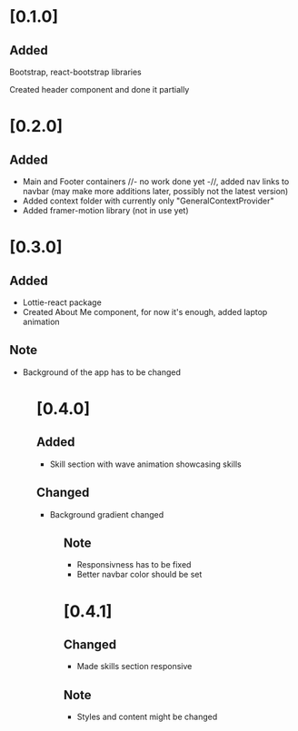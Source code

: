 # [0.1.0]
  ## Added 
  <p>Bootstrap, react-bootstrap libraries</p>
  <p>Created header component and done it partially</p>

# [0.2.0]
  ## Added
  <ul>
    <li>Main and Footer containers //- no work done yet -//, added nav links to navbar (may make more additions later, possibly not the latest version)</li>
    <li>Added context folder with currently only "GeneralContextProvider"</li>
    <li>Added framer-motion library (not in use yet)</li>
  </ul>

# [0.3.0]
  ## Added
  <ul>
    <li>Lottie-react package</li>
    <li>Created About Me component, for now it's enough, added laptop animation</li>
  </ul>
  
  ## Note
  <ul>
    <li>Background of the app has to be changed</li>
  <ul>

# [0.4.0]
  ## Added
  <ul>
    <li>Skill section with wave animation showcasing skills</li>
  </ul>

  ## Changed
  <ul>
    <li>Background gradient changed</li>
  <ul>

  ## Note
  <ul>
    <li>Responsivness has to be fixed</li>
    <li>Better navbar color should be set</li>
  </ul>

# [0.4.1]
  ## Changed
  <ul>
    <li>Made skills section responsive</li>
  </ul>
  
  ## Note
  <ul>
    <li>Styles and content might be changed</li>
  </ul>